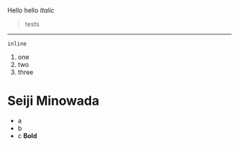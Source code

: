 Hello hello
*Italic*
> tests
--------
`inline`
1. one
2. two
3. three
# Seiji Minowada
* a
* b
* c
**Bold**
